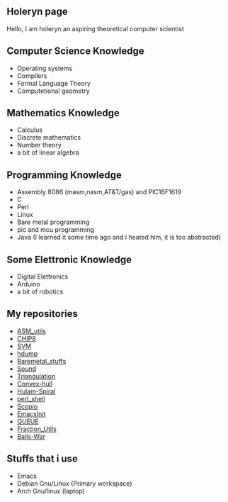 ## Holeryn page
Hello, I am holeryn an aspiring theoretical computer scientist 

## Computer Science Knowledge 
* Operating systems
* Compilers
* Formal Language Theory
* Computetional geometry

## Mathematics Knowledge
* Calculus
* Discrete mathematics
* Number theory
* a bit of linear algebra

## Programming Knowledge
* Assembly 8086 (masm,nasm,AT&T/gas) and PIC16F1619
* C
* Perl
* Linux
* Bare metal programming
* pic and mcu programming
* Java (I learned it some time ago and i heated him, it is too abstracted)

## Some Elettronic Knowledge
* Digital Elettronics
* Arduino
* a bit of robotics

## My repositories
* [ASM_utils](https://github.com/Holeryn/ASM_utils)
* [CHIP8](https://github.com/Holeryn/CHIP8)
* [SVM](https://github.com/Holeryn/SVM)
* [hdump](https://github.com/Holeryn/hdump)
* [Baremetal_stuffs](https://github.com/Holeryn/Baremetal_stuffs)
* [Sound](https://github.com/Holeryn/Sound)
* [Triangulation](https://github.com/Holeryn/Triangulation)
* [Convex-hull](https://github.com/Holeryn/Convex-Hull/tree/master)
* [Hulam-Spiral](https://github.com/Holeryn/Hulam-Spiral)
* [perl_shell](https://github.com/Holeryn/perl_shell)
* [Scopio](https://github.com/Holeryn/Scopio)
* [EmacsInit](https://github.com/Holeryn/EmacsInit)
* [QUEUE](https://github.com/Holeryn/QUEUE)
* [Fraction_Utils](https://github.com/Holeryn/Fraction_Utils)
* [Balls-War](https://github.com/Holeryn/Balls-War)

## Stuffs that i use
* Emacs
* Debian Gnu/Linux (Primary workspace)
* Arch Gnu/linux (laptop)
